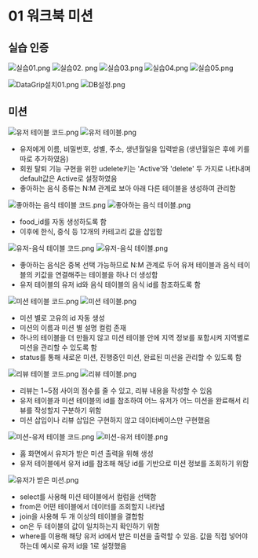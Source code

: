 # 01 워크북 미션

## 실습 인증
![실습01.png](%EC%8B%A4%EC%8A%B501.png)
![실습02. png](%EC%8B%A4%EC%8A%B502.png)
![실습03.png](%EC%8B%A4%EC%8A%B503.png)
![실습04.png](%EC%8B%A4%EC%8A%B504.png)
![실습05.png](%EC%8B%A4%EC%8A%B505.png)

![DataGrip설치01.png](DataGrip%EC%84%A4%EC%B9%9801.png)
![DB설정.png](DB%EC%84%A4%EC%A0%95.png)

## 미션
![유저 테이블 코드.png](%EC%9C%A0%EC%A0%80%20%ED%85%8C%EC%9D%B4%EB%B8%94%20%EC%BD%94%EB%93%9C.png)
![유저 테이블.png](%EC%9C%A0%EC%A0%80%20%ED%85%8C%EC%9D%B4%EB%B8%94.png)
- 유저에게 이름, 비밀번호, 성별, 주소, 생년월일을 입력받음 (생년월일은 후에 키를 따로 추가하였음)
- 회원 탈퇴 기능 구현을 위한 udelete키는 'Active'와 'delete' 두 가지로 나타내며 default값은 Active로 설정하였음
- 좋아하는 음식 종류는 N:M 관계로 보아 아래 다른 테이블을 생성하여 관리함

![좋아하는 음식 테이블 코드.png](%EC%A2%8B%EC%95%84%ED%95%98%EB%8A%94%20%EC%9D%8C%EC%8B%9D%20%ED%85%8C%EC%9D%B4%EB%B8%94%20%EC%BD%94%EB%93%9C.png)
![좋아하는 음식 테이블.png](%EC%A2%8B%EC%95%84%ED%95%98%EB%8A%94%20%EC%9D%8C%EC%8B%9D%20%ED%85%8C%EC%9D%B4%EB%B8%94.png)
- food_id를 자동 생성하도록 함
- 이후에 한식, 중식 등 12개의 카테고리 값을 삽입함

![유저-음식 테이블 코드.png](%EC%9C%A0%EC%A0%80-%EC%9D%8C%EC%8B%9D%20%ED%85%8C%EC%9D%B4%EB%B8%94%20%EC%BD%94%EB%93%9C.png)
![유저-음식 테이블.png](%EC%9C%A0%EC%A0%80-%EC%9D%8C%EC%8B%9D%20%ED%85%8C%EC%9D%B4%EB%B8%94.png)
- 좋아하는 음식은 중복 선택 가능하므로 N:M 관계로 두어 유저 테이블과 음식 테이블의 키값을 연결해주는 테이블을 하나 더 생성함
- 유저 테이블의 유저 id와 음식 테이블의 음식 id를 참조하도록 함

![미션 테이블 코드.png](%EB%AF%B8%EC%85%98%20%ED%85%8C%EC%9D%B4%EB%B8%94%20%EC%BD%94%EB%93%9C.png)
![미션 테이블.png](%EB%AF%B8%EC%85%98%20%ED%85%8C%EC%9D%B4%EB%B8%94.png)
- 미션 별로 고유의 id 자동 생성
- 미션의 이름과 미션 별 설명 컬럼 존재
- 하나의 테이블을 더 만들지 않고 미션 테이블 안에 지역 정보를 포함시켜 지역별로 미션을 관리할 수 있도록 함
- status를 통해 새로운 미션, 진행중인 미션, 완료된 미션을 관리할 수 있도록 함


![리뷰 테이블 코드.png](%EB%A6%AC%EB%B7%B0%20%ED%85%8C%EC%9D%B4%EB%B8%94%20%EC%BD%94%EB%93%9C.png)
![리뷰 테이블.png](%EB%A6%AC%EB%B7%B0%20%ED%85%8C%EC%9D%B4%EB%B8%94.png)
- 리뷰는 1~5점 사이의 점수를 줄 수 있고, 리뷰 내용을 작성할 수 있음
- 유저 테이블과 미션 테이블의 id를 참조하여 어느 유저가 어느 미션을 완료해서 리뷰를 작성할지 구분하기 위함
- 미션 삽입이나 리뷰 삽입은 구현하지 않고 데이터베이스만 구현했음


![미션-유저 테이블 코드.png](%EB%AF%B8%EC%85%98-%EC%9C%A0%EC%A0%80%20%ED%85%8C%EC%9D%B4%EB%B8%94%20%EC%BD%94%EB%93%9C.png)
![미션-유저 테이블.png](%EB%AF%B8%EC%85%98-%EC%9C%A0%EC%A0%80%20%ED%85%8C%EC%9D%B4%EB%B8%94.png)
- 홈 화면에서 유저가 받은 미션 출력을 위해 생성
- 유저 테이블에서 유저 id를 참조해 해당 id를 기반으로 미션 정보를 조회하기 위함


![유저가 받은 미션.png](%EC%9C%A0%EC%A0%80%EA%B0%80%20%EB%B0%9B%EC%9D%80%20%EB%AF%B8%EC%85%98.png)
- select를 사용해 미션 테이블에서 컬럼을 선택함
- from은 어떤 테이블에서 데이터를 조회할지 나타냄
- join을 사용해 두 개 이상의 테이블을 결합함
- on은 두 테이블의 값이 일치하는지 확인하기 위함
- where를 이용해 해당 유저 id에서 받은 미션을 출력할 수 있음. 값을 직접 넣어야 하는데 예시로 유저 id을 1로 설정했음